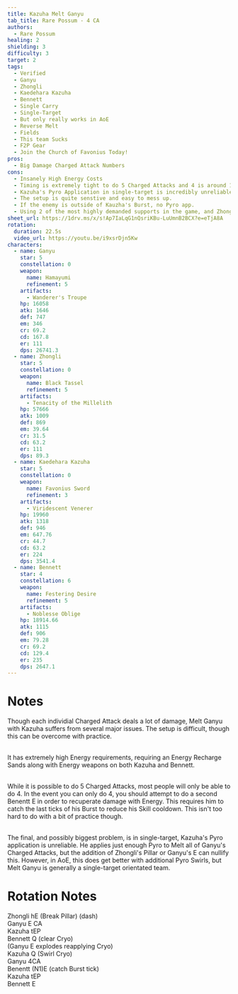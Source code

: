 ```yaml
---
title: Kazuha Melt Ganyu
tab_title: Rare Possum - 4 CA
authors:
  - Rare Possum
healing: 2
shielding: 3
difficulty: 3
target: 2
tags:
  - Verified
  - Ganyu
  - Zhongli
  - Kaedehara Kazuha
  - Bennett
  - Single Carry
  - Single-Target
  - But only really works in AoE
  - Reverse Melt
  - Fields
  - This team Sucks
  - F2P Gear
  - Join the Church of Favonius Today!
pros:
  - Big Damage Charged Attack Numbers
cons:
  - Insanely High Energy Costs 
  - Timing is extremely tight to do 5 Charged Attacks and 4 is around 15% DPS decrease
  - Kazuha's Pyro Application in single-target is incredibly unreliable. Zhonglis E and Ganyu's E will gurantee that you loss control.
  - The setup is quite senstive and easy to mess up. 
  - If the enemy is outside of Kauzha's Burst, no Pyro app. 
  - Using 2 of the most highly demanded supports in the game, and Zhongli on top. All for this. 
sheet_url: https://1drv.ms/x/s!Ap7IaLqG1nQsriKBu-LuUmnB2BCX?e=eTjA8A
rotation:
  duration: 22.5s
  video_url: https://youtu.be/i9xsrDjn5Kw
characters:
  - name: Ganyu
    star: 5
    constellation: 0
    weapon:
      name: Hamayumi
      refinement: 5
    artifacts:
      - Wanderer's Troupe
    hp: 16058
    atk: 1646
    def: 747
    em: 346
    cr: 69.2
    cd: 167.8
    er: 111
    dps: 26741.3
  - name: Zhongli
    star: 5
    constellation: 0
    weapon:
      name: Black Tassel
      refinement: 5
    artifacts:
      - Tenacity of the Millelith
    hp: 57666
    atk: 1009
    def: 869
    em: 39.64
    cr: 31.5
    cd: 63.2
    er: 111
    dps: 89.3
  - name: Kaedehara Kazuha
    star: 5
    constellation: 0
    weapon:
      name: Favonius Sword
      refinement: 3
    artifacts:
      - Viridescent Venerer
    hp: 19960
    atk: 1318
    def: 946
    em: 647.76
    cr: 44.7
    cd: 63.2
    er: 224
    dps: 3541.4
  - name: Bennett
    star: 4
    constellation: 6
    weapon:
      name: Festering Desire
      refinement: 5
    artifacts:
      - Noblesse Oblige
    hp: 18914.66
    atk: 1115
    def: 906
    em: 79.28
    cr: 69.2
    cd: 129.4
    er: 235
    dps: 2647.1
---
```


# **Notes**
Though each individial Charged Attack deals a lot of damage, Melt Ganyu with Kazuha suffers from several major issues. The setup is difficult, though this can be overcome with practice.
<br></br>

It has extremely high Energy requirements, requiring an Energy Recharge Sands along with Energy weapons on both Kazuha and Bennett.
<br></br>

While it is possible to do 5 Charged Attacks, most people will only be able to do 4. In the event you can only do 4, you should attempt to do a second Benentt E in order to recuperate damage with Energy. This requires him to catch the last ticks of his Burst to reduce his Skill cooldown. This isn't too hard to do with a bit of practice though. 
<br></br>

The final, and possibly biggest problem, is in single-target, Kazuha's Pyro application is unreliable. He applies just enough Pyro to Melt all of Ganyu's Charged Attacks, but the addition of Zhongli's Pillar or Ganyu's E can nullify this. However, in AoE, this does get better with additional Pyro Swirls, but Melt Ganyu is generally a single-target orientated team.
# **Rotation Notes**

Zhongli hE (Break Pillar) (dash)  
Ganyu E CA  
Kazuha tEP  
Bennett Q (clear Cryo)  
(Ganyu E explodes reapplying Cryo)  
Kazuha Q (Swirl Cryo)  
Ganyu 4CA  
Benentt (N1)E (catch Burst tick)  
Kazuha tEP  
Bennett E  
